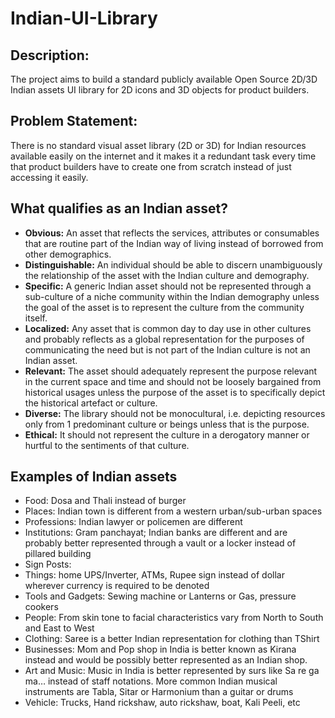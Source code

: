 # Indian-UI-Library

## Description:

The project aims to build a standard publicly available Open Source 2D/3D Indian assets UI library for 2D icons and 3D objects for product builders.


## Problem Statement:

There is no standard visual asset library (2D or 3D) for Indian resources available easily on the internet and it makes it a redundant task every time that product builders have to create one from scratch instead of just accessing it easily.


## What qualifies as an Indian asset?

* **Obvious:** An asset that reflects the services, attributes or consumables that are routine part of the Indian way of living instead of borrowed from other demographics.
* **Distinguishable:** An individual should be able to discern unambiguously the relationship of the asset with the Indian culture and demography.
* **Specific:** A generic Indian asset should not be represented through a sub-culture of a niche community within the Indian demography unless the goal of the asset is to represent the culture from the community itself.
* **Localized:** Any asset that is common day to day use in other cultures and probably reflects as a global representation for the purposes of communicating the need but is not part of the Indian culture is not an Indian asset.
* **Relevant:** The asset should adequately represent the purpose relevant in the current space and time and should not be loosely bargained from historical usages unless the purpose of the asset is to specifically depict the historical artefact or culture.
* **Diverse:** The library should not be monocultural, i.e. depicting resources only from 1 predominant culture or beings unless that is the purpose.
* **Ethical:** It should not represent the culture in a derogatory manner or hurtful to the sentiments of that culture.


## Examples of Indian assets

* Food: Dosa and Thali instead of burger
* Places: Indian town is different from a western urban/sub-urban spaces
* Professions: Indian lawyer or policemen are different
* Institutions: Gram panchayat; Indian banks are different and are probably better represented through a vault or a locker instead of pillared building
* Sign Posts: 
* Things: home UPS/Inverter, ATMs, Rupee sign instead of dollar wherever currency is required to be denoted
* Tools and Gadgets: Sewing machine or Lanterns or Gas, pressure cookers
* People: From skin tone to facial characteristics vary from North to South and East to West
* Clothing: Saree is a better Indian representation for clothing than TShirt
* Businesses: Mom and Pop shop in India is better known as Kirana instead and would be possibly better represented as an Indian shop. 
* Art and Music: Music in India is better represented by surs like Sa re ga ma… instead of staff notations. More common Indian musical instruments are Tabla, Sitar or Harmonium than a guitar or drums
* Vehicle: Trucks, Hand rickshaw, auto rickshaw, boat, Kali Peeli, etc
